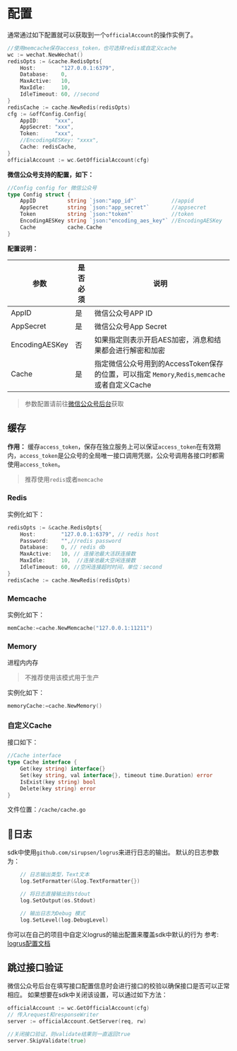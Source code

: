 # 配置

通常通过如下配置就可以获取到一个`officialAccount`的操作实例了。
```go
//使用memcache保存access_token，也可选择redis或自定义cache
wc := wechat.NewWechat()
redisOpts := &cache.RedisOpts{
	Host:        "127.0.0.1:6379",
	Database:    0,
	MaxActive:   10,
	MaxIdle:     10,
	IdleTimeout: 60, //second
}
redisCache := cache.NewRedis(redisOpts)
cfg := &offConfig.Config{
	AppID:     "xxx",
	AppSecret: "xxx",
	Token:     "xxx",
	//EncodingAESKey: "xxxx",
	Cache: redisCache,
}
officialAccount := wc.GetOfficialAccount(cfg)
```

**微信公众号支持的配置，如下：**

```go
//Config config for 微信公众号
type Config struct {
	AppID          string `json:"app_id"`           //appid
	AppSecret      string `json:"app_secret"`       //appsecret
	Token          string `json:"token"`            //token
	EncodingAESKey string `json:"encoding_aes_key"` //EncodingAESKey
	Cache          cache.Cache
}
```
**配置说明：**

|  参数   | 是否必须  | 说明 |
|  ----  | ----  | ----  | 
| AppID  | 是 |微信公众号APP ID |
| AppSecret  | 是 |微信公众号App Secret |
| EncodingAESKey | 否 | 如果指定则表示开启AES加密，消息和结果都会进行解密和加密 |
| Cache | 是| 指定微信公众号用到的AccessToken保存的位置，可以指定 `Memory`,`Redis`,`memcache`或者自定义Cache|
> 参数配置请前往[微信公众号后台](https://mp.weixin.qq.com)获取

## 缓存
**作用：** 缓存`access_token`，保存在独立服务上可以保证`access_token`在有效期内，`access_token`是公众号的全局唯一接口调用凭据，公众号调用各接口时都需使用`access_token`。

> 推荐使用`redis`或者`memcache`

### Redis 

实例化如下：
```go
redisOpts := &cache.RedisOpts{
    Host:        "127.0.0.1:6379", // redis host 
    Password:    "",//redis password
    Database:    0, // redis db
    MaxActive:   10, // 连接池最大活跃连接数
    MaxIdle:     10,  //连接池最大空闲连接数
    IdleTimeout: 60, //空闲连接超时时间，单位：second
}
redisCache := cache.NewRedis(redisOpts)
```

### Memcache
实例化如下：

```go
memCache:=cache.NewMemcache("127.0.0.1:11211")
```

### Memory
进程内内存
> 不推荐使用该模式用于生产

实例化如下：

```go
memoryCache:=cache.NewMemory()
```

### 自定义Cache
接口如下：

```go
//Cache interface
type Cache interface {
	Get(key string) interface{}
	Set(key string, val interface{}, timeout time.Duration) error
	IsExist(key string) bool
	Delete(key string) error
}
```
文件位置：`/cache/cache.go`

## 日志
sdk中使用`github.com/sirupsen/logrus`来进行日志的输出。
默认的日志参数为：

```go
	// 日志输出类型，Text文本
	log.SetFormatter(&log.TextFormatter{})

	// 将日志直接输出到stdout
	log.SetOutput(os.Stdout)

	// 输出日志为Debug 模式
	log.SetLevel(log.DebugLevel)
```
你可以在自己的项目中自定义logrus的输出配置来覆盖sdk中默认的行为
参考: [logrus配置文档](http://github.com/sirupsen/logrus)

## 跳过接口验证
微信公众号后台在填写接口配置信息时会进行接口的校验以确保接口是否可以正常相应。
如果想要在sdk中关闭该设置，可以通过如下方法：

```go
officialAccount := wc.GetOfficialAccount(cfg)
// 传入request和responseWriter
server := officialAccount.GetServer(req, rw)

//关闭接口验证，则validate结果则一直返回true
server.SkipValidate(true)
```
